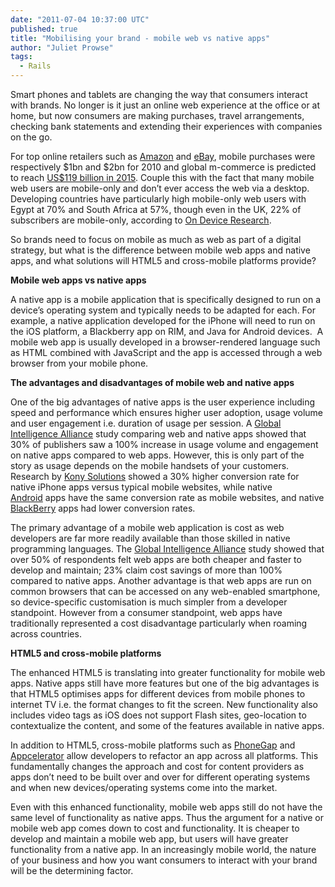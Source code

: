```yaml
---
date: "2011-07-04 10:37:00 UTC"
published: true
title: "Mobilising your brand - mobile web vs native apps"
author: "Juliet Prowse"
tags:
  - Rails
---
```


<p>Smart phones and tablets are changing the way that consumers interact with brands. No longer is it just an online web experience at the office or at home, but now consumers are making purchases, travel arrangements, checking bank statements and extending their experiences with companies on the go.</p>
<p>For top online retailers such as <a href="http://phx.corporate-ir.net/phoenix.zhtml?c=97664&amp;p=irol-newsArticle&amp;ID=1451041&amp;highlight=">Amazon</a>&nbsp;and <a href="http://files.shareholder.com/downloads/ebay/1156981139x0x435896/9bd99676-b782-4784-87de-2899abe14a6d/eBay_Q42010EarningsRelease_Draft011911_FINAL.pdf">eBay</a>, mobile purchases were respectively $1bn and $2bn for 2010 and global m-commerce is predicted to reach <a href="http://www.abiresearch.com/press/1605-Shopping+by+Mobile+Will+Grow+to+%24119+Billion+in+2015">US$119 billion in 2015</a>. Couple this with the fact that many mobile web users are mobile-only and don&rsquo;t ever access the web via a desktop. Developing countries have particularly high mobile-only web users with Egypt at 70% and South Africa at 57%, though even in the UK, 22% of subscribers are mobile-only, according to <a href="http://ondeviceresearch.com/blog">On Device Research</a>.</p>
<p>So brands need to focus on mobile as much as web as part of a digital strategy, but what is the difference between mobile web apps and native apps, and what solutions will HTML5 and cross-mobile platforms provide?</p>
<p><strong>Mobile web apps vs native apps</strong></p>
<p>A native app is a mobile application that is specifically designed to run on a device&rsquo;s operating system and typically needs to be adapted for each. For example, a native application developed for the iPhone will need to run on the iOS platform, a Blackberry app on RIM, and Java for Android devices. &nbsp;A mobile web app is usually developed in a browser-rendered language such as HTML combined with JavaScript and the app is accessed through a web browser from your mobile phone.</p>
<p><strong>The advantages and disadvantages of mobile web and native apps</strong></p>
<p>One of the big advantages of native apps is the user experience including speed and performance which ensures higher user adoption, usage volume and user engagement i.e. duration of usage per session. A <a href="http://www.globalintelligence.com/insights-analysis/white-papers/native-or-Web-application-how-best-to-deliver-cont">Global Intelligence Alliance</a>&nbsp;study comparing web and native apps showed that 30% of publishers saw a 100% increase in usage volume and engagement on native apps compared to web apps. However, this is only part of the story as usage depends on the mobile handsets of your customers. Research by <a href="http://blog.mobilestrategypartners.com/2011/05/15/mobile-web-is-only-half-of-retail-mobile-commerce/">Kony Solutions</a>&nbsp;showed a 30% higher conversion rate for native iPhone apps versus typical mobile websites, while native <a href="http://mashable.com/follow/topics/android">Android</a>&nbsp;apps have the same conversion rate as mobile websites, and native <a href="http://mashable.com/follow/topics/blackberry">BlackBerry</a>&nbsp;apps had&nbsp;lower conversion rates.</p>
<p>The primary advantage of a mobile web application is cost as web developers are far more readily available than those skilled in native programming languages. The <a href="http://www.globalintelligence.com/insights-analysis/white-papers/native-or-Web-application-how-best-to-deliver-cont">Global Intelligence Alliance</a>&nbsp;study showed that over 50% of respondents felt web apps are both cheaper and faster to develop and maintain; 23% claim cost savings of more than 100% compared to native apps. Another advantage is that web apps are run on common browsers that can be accessed on any web-enabled smartphone, so device-specific customisation is much simpler from a developer standpoint. However from a consumer standpoint, web apps have traditionally represented a cost disadvantage particularly when roaming across countries.</p>
<p><strong>HTML5 and cross-mobile platforms</strong></p>
<p>The enhanced HTML5 is translating into greater functionality for mobile web apps. Native apps still have more features but one of the big advantages is that HTML5 optimises apps for different devices from mobile phones to internet TV i.e. the format changes to fit the screen. New functionality also includes video tags as iOS does not support Flash sites, geo-location to contextualize the content, and some of the features available in native apps.</p>
<p>In addition to HTML5, cross-mobile platforms such as <a href="http://www.phonegap.com/">PhoneGap</a>&nbsp;and <a href="http://www.appcelerator.com/">Appcelerator</a>&nbsp;allow developers to refactor an app across all platforms. This fundamentally changes the approach and cost for content providers as apps don&rsquo;t need to be built over and over for different operating systems and when new devices/operating systems come into the market.</p>
<p>Even with this enhanced functionality, mobile web apps still do not have the same level of functionality as native apps. Thus the argument for a native or mobile web app comes down to cost and functionality. It is cheaper to develop and maintain a mobile web app, but users will have greater functionality from a native app. In an increasingly mobile world, the nature of your business and how you want consumers to interact with your brand will be the determining factor.</p>


